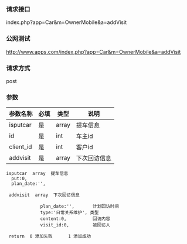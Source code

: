 ### **请求接口**
index.php?app=Car&m=OwnerMobile&a=addVisit



### **公网测试**
http://www.apps.com/index.php?app=Car&m=OwnerMobile&a=addVisit

### **请求方式**
post


### **参数**
| 参数名称  |必填|   类型  |说明      |
|------|-----|------|------|
| isputcar| 是 | array|提车信息|
| id| 是 | int|车主id|
| client_id| 是 | int|客户id|
| addvisit| 是 | array|下次回访信息|


    isputcar  array  提车信息
      put:0,
      plan_date:'',

     addvisit  array  下次回访信息

                 plan_date:'',       计划回访时间
                 type:'日常关系维护', 类型
                 content:0,          回访内容
                 visit_id:0,         被回访人

     return  0 添加失败      1 添加成功